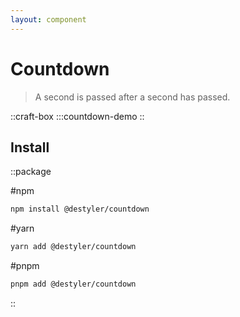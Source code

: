 ```yaml
---
layout: component
---
```


# Countdown

> A second is passed after a second has passed.

::craft-box
:::countdown-demo
::

## Install

::package

#npm
```bash
npm install @destyler/countdown
```

#yarn
```bash
yarn add @destyler/countdown
```

#pnpm
```bash
pnpm add @destyler/countdown
```

::
